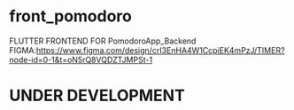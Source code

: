 # front_pomodoro

FLUTTER FRONTEND FOR PomodoroApp_Backend
FIGMA:https://www.figma.com/design/crI3EnHA4W1CcpiEK4mPzJ/TIMER?node-id=0-1&t=oN5rQ8VQDZTJMPSt-1

<h1>UNDER DEVELOPMENT</h1>

